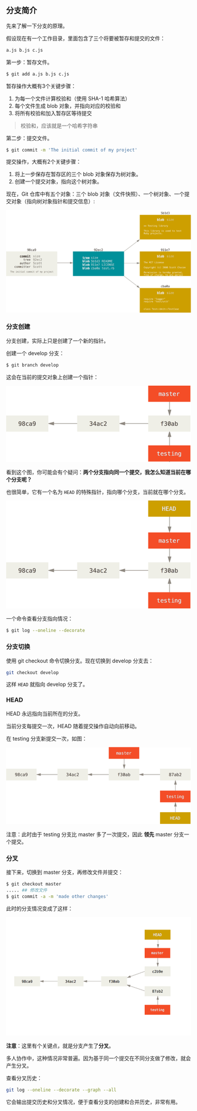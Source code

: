 ## 分支简介

先来了解一下分支的原理。

假设现在有一个工作目录，里面包含了三个将要被暂存和提交的文件：

```sh
a.js b.js c.js
```

第一步：暂存文件。

```sh
$ git add a.js b.js c.js
```

暂存操作大概有3个关键步骤：

1. 为每一个文件计算校验和（使用 SHA-1 哈希算法）
2. 每个文件生成 blob 对象，并指向对应的校验和
3. 将所有校验和加入暂存区等待提交

> 校验和，应该就是一个哈希字符串

第二步：提交文件。

```sh
$ git commit -m 'The initial commit of my project'
```

提交操作，大概有2个关键步骤：

1. 将上一步保存在暂存区的三个 blob 对象保存为树对象。
2. 创建一个提交对象，指向这个树对象。

现在，Git 仓库中有五个对象：三个 blob 对象（文件快照）、一个树对象、一个提交对象（指向树对象指针和提交信息）:

![commit-and-tree](/assets/commit-and-tree.png)

### 分支创建

分支创建，实际上只是创建了一个新的指针。

创建一个 develop 分支：

```sh
$ git branch develop
```

这会在当前的提交对象上创建一个指针：

![two-branches](/assets/two-branches.png)

看到这个图，你可能会有个疑问：**两个分支指向同一个提交，我怎么知道当前在哪个分支呢？**

也很简单，它有一个名为 `HEAD` 的特殊指针，指向哪个分支，当前就在哪个分支。

![head-to-master](/assets/head-to-master.png)

一个命令查看分支指向情况：

```sh
$ git log --oneline --decorate
```

### 分支切换

使用 git checkout 命令切换分支。现在切换到 develop 分支去：

```sh
git checkout develop
```

这样 `HEAD` 就指向 develop 分支了。

### HEAD

HEAD 永远指向当前所在的分支。

当前分支每提交一次，HEAD 随着提交操作自动向前移动。

在 testing 分支新提交一次，如图：

![advance-testing](/assets/advance-testing.png)

注意：此时由于 testing 分支比 master 多了一次提交，因此 **领先** master 分支一个提交。

### 分叉

接下来，切换到 master 分支，再修改文件并提交：

```sh
$ git checkout master
..... ## 修改文件
$ git commit -a -m 'made other changes'
```

此时的分支情况变成了这样：

![advance-master](/assets/advance-master.png)

**注意**：这里有个关键点，就是分支产生了**分叉**。

多人协作中，这种情况非常普遍。因为基于同一个提交在不同分支做了修改，就会产生分叉。

查看分叉历史：

```sh
git log --oneline --decorate --graph --all
```

它会输出提交历史和分叉情况，便于查看分支的创建和合并历史，非常有用。